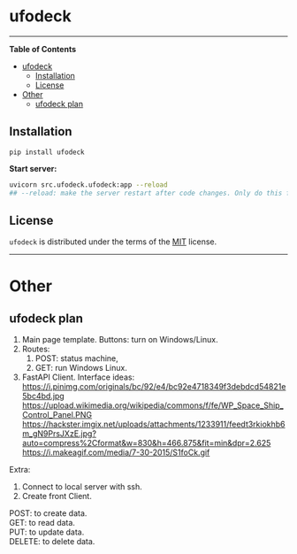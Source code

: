 # ufodeck

-----

**Table of Contents**

- [ufodeck](#ufodeck)
  - [Installation](#installation)
  - [License](#license)
- [Other](#other)
  - [ufodeck plan](#ufodeck-plan)

## Installation

```console
pip install ufodeck
```
**Start server:**
```bash
uvicorn src.ufodeck.ufodeck:app --reload
## --reload: make the server restart after code changes. Only do this for development.
```

## License

`ufodeck` is distributed under the terms of the [MIT](https://spdx.org/licenses/MIT.html) license.

---

# Other


## ufodeck plan

1. Main page template. Buttons: turn on Windows/Linux.
2. Routes:
   1. POST: status machine,
   2. GET: run Windows Linux.
3. FastAPI Client.
Interface ideas:  
https://i.pinimg.com/originals/bc/92/e4/bc92e4718349f3debdcd54821e5bc4bd.jpg  
https://upload.wikimedia.org/wikipedia/commons/f/fe/WP_Space_Ship_Control_Panel.PNG  
https://hackster.imgix.net/uploads/attachments/1233911/feedt3rkiokhb6m_gN9PrsJXzE.jpg?auto=compress%2Cformat&w=830&h=466.875&fit=min&dpr=2.625
https://i.makeagif.com/media/7-30-2015/S1foCk.gif  

Extra:
1. Connect to local server with ssh.
2. Create front Client.

POST: to create data.  
GET: to read data.  
PUT: to update data.  
DELETE: to delete data.
